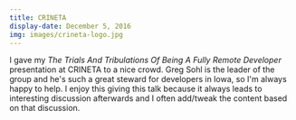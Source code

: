 ```yaml
---
title: CRINETA
display-date: December 5, 2016
img: images/crineta-logo.jpg
---
```

<p>
I gave my <i>The Trials And Tribulations Of Being A Fully Remote Developer</i> presentation at CRINETA to a nice crowd. Greg Sohl is the leader of the group and he's such a great steward for developers in Iowa, so I'm always happy to help. I enjoy this giving this talk because it always leads to interesting discussion afterwards and I often add/tweak the content based on that discussion.
</p>